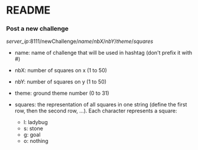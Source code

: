 # README #

### Post a new challenge

*server_ip*:8111/newChallenge/*name*/*nbX*/*nbY*/*theme*/*squares*

- name: name of challenge that will be used in hashtag (don't prefix it with \#)

- nbX: number of squares on x (1 to 50)

- nbY: number of squares on y (1 to 50)

- theme: ground theme number (0 to 31)

- squares: the representation of all squares in one string (define the first row, then the second row, ...). Each character represents a square:
    - l: ladybug
    - s: stone
    - g: goal
    - o: nothing
